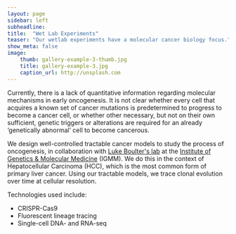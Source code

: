 ```yaml
---
layout: page
sidebar: left
subheadline:
title:  "Wet Lab Experiments"
teaser: "Our wetlab experiments have a molecular cancer biology focus."
show_meta: false
image:
    thumb: gallery-example-3-thumb.jpg
    title: gallery-example-3.jpg
    caption_url: http://unsplash.com
---
```

Currently, there is a lack of quantitative information regarding molecular mechanisms in early oncogenesis. 
It is not clear whether every cell that acquires a known set of cancer mutations is predetermined to progress to become a cancer cell, or whether other necessary, but not on their own sufficient, genetic triggers or alterations are required for an already ‘genetically abnormal’ cell to become cancerous. 

We design well-controlled tractable cancer models to study the process of oncogenesis, in collaboration with [Luke Boulter's lab][2] at the [Institute of Genetics & Molecular Medicine][1] (IGMM). We do this in the context of Hepatocellular Carcinoma (HCC), which is the most common form of primary liver cancer. Using our tractable models, we trace clonal evolution over time at cellular resolution.

Technologies used include: 	
* CRISPR-Cas9
* Fluorescent lineage tracing
* Single-cell DNA- and RNA-seq



 [1]: https://www.ed.ac.uk/igmm
 [2]: https://www.ed.ac.uk/mrc-human-genetics-unit/research/boulter-group

